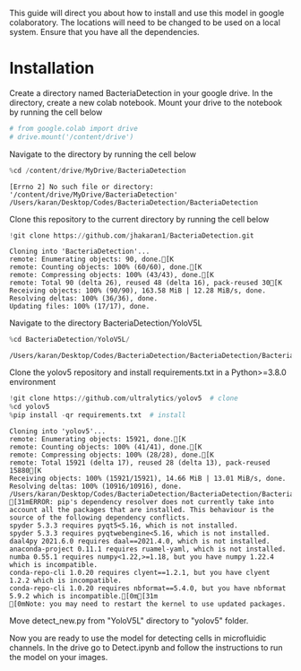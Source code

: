 This guide will direct you about how to install and use this model in google colaboratory. The locations will need to be changed to be used on a local system. Ensure that you have all the dependencies.

# Installation
Create a directory named BacteriaDetection in your google drive.
In the directory, create a new colab notebook.
Mount your drive to the notebook by running the cell below


```python
# from google.colab import drive
# drive.mount('/content/drive')
```


Navigate to the directory by running the cell below


```python
%cd /content/drive/MyDrive/BacteriaDetection
```

    [Errno 2] No such file or directory: '/content/drive/MyDrive/BacteriaDetection'
    /Users/karan/Desktop/Codes/BacteriaDetection/BacteriaDetection


Clone this repository to the current directory by running the cell below


```python
!git clone https://github.com/jhakaran1/BacteriaDetection.git
```

    Cloning into 'BacteriaDetection'...
    remote: Enumerating objects: 90, done.[K
    remote: Counting objects: 100% (60/60), done.[K
    remote: Compressing objects: 100% (43/43), done.[K
    remote: Total 90 (delta 26), reused 48 (delta 16), pack-reused 30[K
    Receiving objects: 100% (90/90), 163.58 MiB | 12.28 MiB/s, done.
    Resolving deltas: 100% (36/36), done.
    Updating files: 100% (17/17), done.


Navigate to the directory BacteriaDetection/YoloV5L


```python
%cd BacteriaDetection/YoloV5L/
```

    /Users/karan/Desktop/Codes/BacteriaDetection/BacteriaDetection/BacteriaDetection/YoloV5L


Clone the yolov5 repository and install requirements.txt in a Python>=3.8.0 environment


```python
!git clone https://github.com/ultralytics/yolov5  # clone
%cd yolov5
%pip install -qr requirements.txt  # install
```

    Cloning into 'yolov5'...
    remote: Enumerating objects: 15921, done.[K
    remote: Counting objects: 100% (41/41), done.[K
    remote: Compressing objects: 100% (28/28), done.[K
    remote: Total 15921 (delta 17), reused 28 (delta 13), pack-reused 15880[K
    Receiving objects: 100% (15921/15921), 14.66 MiB | 13.01 MiB/s, done.
    Resolving deltas: 100% (10916/10916), done.
    /Users/karan/Desktop/Codes/BacteriaDetection/BacteriaDetection/BacteriaDetection/YoloV5L/yolov5
    [31mERROR: pip's dependency resolver does not currently take into account all the packages that are installed. This behaviour is the source of the following dependency conflicts.
    spyder 5.3.3 requires pyqt5<5.16, which is not installed.
    spyder 5.3.3 requires pyqtwebengine<5.16, which is not installed.
    daal4py 2021.6.0 requires daal==2021.4.0, which is not installed.
    anaconda-project 0.11.1 requires ruamel-yaml, which is not installed.
    numba 0.55.1 requires numpy<1.22,>=1.18, but you have numpy 1.22.4 which is incompatible.
    conda-repo-cli 1.0.20 requires clyent==1.2.1, but you have clyent 1.2.2 which is incompatible.
    conda-repo-cli 1.0.20 requires nbformat==5.4.0, but you have nbformat 5.9.2 which is incompatible.[0m[31m
    [0mNote: you may need to restart the kernel to use updated packages.


Move detect_new.py from "YoloV5L" directory to "yolov5" folder.

Now you are ready to use the model for detecting cells in microfluidic channels. In the drive go to Detect.ipynb and follow the instructions to run the model on your images.
